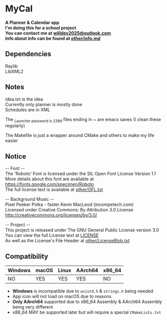 # MyCal
__A Planner & Calendar app__  
__I'm doing this for a school project__  
__You can contact me at [willdev2025@outlook.com](mailto:willdev2025@outlook.com)__   
__Info about info can be found at [other/info.md](other/info.md)__  
## Dependencies
Raylib  
LibXML2  

## Notes  
idea.txt is the idea  
Currently only planner is mostly done    
Schedules are in XML  

The <sub>Launcher password is 2398</sub> files ending in ~ are emacs saves (I clean these regularly)  
  
The Makefile is just a wrapper around CMake and others to make my life easier  

## Notice  
-- Font --  
The 'Roboto' Font is licensed under the SIL Open Font License Version 1.1  
More details about this font are available at https://fonts.google.com/specimen/Roboto  
The full license text is available at [other/OFL.txt](other/OFL.txt)  
  
-- Background Music --  
Pixel Peeker Polka - faster Kevin MacLeod (incompetech.com)  
Licensed under Creative Commons: By Attribution 3.0 License  
http://creativecommons.org/licenses/by/3.0/  
  
-- Project --  
This project is released under The GNU General Public License version 3.0  
You can view the full License text at [LICENSE](LICENSE)  
As well as the License's File Header at [other/LicenseBlob.txt](other/LicenseBlob.txt)     
  
## Compatibility    

| Windows | macOS | Linux | AArch64 | x86_64 |
|---------|-------|-------|---------|--------|
| NO      | YES   | YES   | YES     | NO     |

- __Windows__ is incompatible due to `unistd.h` & `strings.h` being needed
- App icon will not load on macOS due to reasons  
- __Only AArch64__ supported due to x86_64 Assembly & AArch64 Assembly being very different
- x86_64 MAY be supported later but will require a special `CMakeLists.txt`
